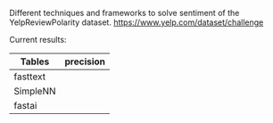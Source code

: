 Different techniques and frameworks to solve sentiment of the YelpReviewPolarity dataset.
https://www.yelp.com/dataset/challenge

Current results:

| Tables        | precision     | 
| ------------- |:-------------:| 
| fasttext      |               | 
| SimpleNN      |               | 
|  fastai      |               | 
